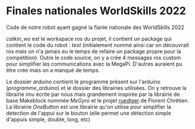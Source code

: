 # Finales nationales WorldSkills 2022
 Code de notre robot ayant gagné la fianle nationale des WorldSkills 2022
 
 *catkin_ws* est le workspace ros du projet, il contient un package qui contient le code du robot : *test* (initialement nommé ainsi car on découvrait ros mais on n'a jamais eu le temps de refaire un package propre pour la compétition). Outre le code source, on y a crée 4 messages ros custom pour simplifier les  communications avec la MegaPi. D'autres auraient pu être crée mais on a manqué de temps.
  
 Le dossier *arduino* contient le programme présent sur l'arduino (*programme_arduino*) et le dossier des librairies utilisées.
 On y retrouve la librairie *imu* écrite par nous mais grandement inspirée par la librairie de base Makeblock nommée *MeGyro* et le projet [ruediger](https://github.com/flochre/ruediger) de Florent Chrétien.
 La librairie *OneButton* est une librairie qu'on utilise pour simplifier la detection de l'appui sur le bouton (elle permet une détection simple d'appuis simple, double, long, etc)
